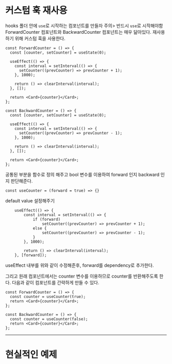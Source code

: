 # 커스텀 훅 재사용

hooks 폴더 안에 `use`로 시작하는 컴포넌트를 만들자
주의> 반드시 `use`로 시작해야함
ForwardCounter 컴포넌트와 BackwardCounter 컴포넌트는 매우 닮아있다.
재사용하기 위해 커스텀 훅을 사용한다.

```
const ForwardCounter = () => {
  const [counter, setCounter] = useState(0);

  useEffect(() => {
    const interval = setInterval(() => {
      setCounter((prevCounter) => prevCounter + 1);
    }, 1000);

    return () => clearInterval(interval);
  }, []);

  return <Card>{counter}</Card>;
};
```

```
const BackwardCounter = () => {
  const [counter, setCounter] = useState(0);

  useEffect(() => {
    const interval = setInterval(() => {
      setCounter((prevCounter) => prevCounter - 1);
    }, 1000);

    return () => clearInterval(interval);
  }, []);

  return <Card>{counter}</Card>;
};
```

공통된 부분을 함수로 정의 해주고 bool 변수를 이용하여 forward 인지 backward 인지 판단해준다.

`const useCounter = (forward = true) => {}`

default value 설정해주기

```
    useEffect(() => {
        const interval = setInterval(() => {
            if (forward)
                setCounter((prevCounter) => prevCounter + 1);
            else {
                setCounter((prevCounter) => prevCounter - 1);
            }
        }, 1000);

        return () => clearInterval(interval);
    }, [forward]);
```
useEffect 내부를 위와 같이 수정해준후, forward를 dependency로 추가한다.

그리고 원래 컴포넌트에서는 counter 변수를 이용하므로 counter를 반환해주도록 한다.
다음과 같이 컴포넌트를 간략하게 만들 수 있다.
```
const ForwardCounter = () => {
  const counter = useCounter(true);
  return <Card>{counter}</Card>;
};
```

```
const BackwardCounter = () => {
  const counter = useCounter(false);
  return <Card>{counter}</Card>;
};
```

***
# 현실적인 예제
